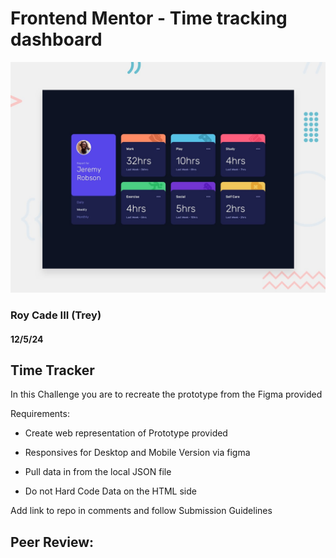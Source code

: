 # Frontend Mentor - Time tracking dashboard

![Design preview for the Time tracking dashboard coding challenge](./design/desktop-preview.jpg)

### Roy Cade III (Trey)

#### 12/5/24

## Time Tracker

In this Challenge you are to recreate the prototype from the Figma provided

Requirements:
- Create web representation of Prototype provided 
- Responsives for Desktop and Mobile Version via figma

- Pull data in from the local JSON file
- Do not Hard Code Data on the HTML side  

Add link to repo in comments and follow 
Submission Guidelines 

## Peer Review:

### 

#### 
